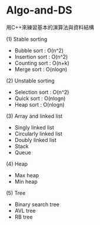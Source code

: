 # Algo-and-DS

用C++來練習基本的演算法與資料結構

(1) Stable sorting
- Bubble sort : O(n^2)
- Insertion sort : O(n^2)
- Counting sort : O(n+k)
- Merge sort : O(nlogn)

(2) Unstable sorting
- Selection sort : O(n^2)
- Quick sort : O(nlogn)
- Heap sort : O(nlogn)

(3) Array and linked list
- Singly linked list
- Circularly linked list
- Doubly linked list
- Stack
- Queue

(4) Heap
- Max heap
- Min heap

(5) Tree
- Binary search tree
- AVL tree
- RB tree
